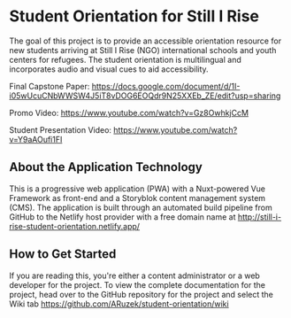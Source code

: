 # Student Orientation for Still I Rise 

The goal of this project is to provide an accessible orientation resource for new students arriving at Still I Rise (NGO) international schools and youth centers for refugees. The student orientation is multilingual and incorporates audio and visual cues to aid accessibility. 

Final Capstone Paper: https://docs.google.com/document/d/1I-i05wUcuCNbWWSW4J5iT8vDOG6EOQdr9N25XXEb_ZE/edit?usp=sharing

Promo Video: https://www.youtube.com/watch?v=Gz8OwhkjCcM

Student Presentation Video: https://www.youtube.com/watch?v=Y9aAOufi1FI

## About the Application Technology

This is a progressive web application (PWA) with a Nuxt-powered Vue Framework as front-end and a Storyblok content management system (CMS). The application is built through an automated build pipeline from GitHub to the Netlify host provider with a free domain name at http://still-i-rise-student-orientation.netlify.app/

## How to Get Started

If you are reading this, you're either a content administrator or a web developer for the project. To view the complete documentation for the project, head over to the GitHub repository for the project and select the Wiki tab https://github.com/ARuzek/student-orientation/wiki


